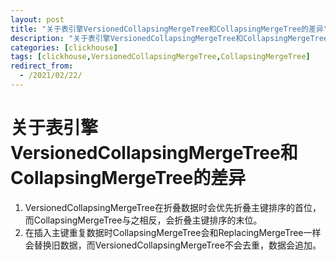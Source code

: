 ```yaml
---
layout: post
title: "关于表引擎VersionedCollapsingMergeTree和CollapsingMergeTree的差异"
description: "关于表引擎VersionedCollapsingMergeTree和CollapsingMergeTree的差异"
categories: [clickhouse]
tags: [clickhouse,VersionedCollapsingMergeTree,CollapsingMergeTree]
redirect_from:
  - /2021/02/22/
---
```




# 关于表引擎VersionedCollapsingMergeTree和CollapsingMergeTree的差异

1. VersionedCollapsingMergeTree在折叠数据时会优先折叠主键排序的首位，而CollapsingMergeTree与之相反，会折叠主键排序的末位。
2. 在插入主键重复数据时CollapsingMergeTree会和ReplacingMergeTree一样会替换旧数据，而VersionedCollapsingMergeTree不会去重，数据会追加。